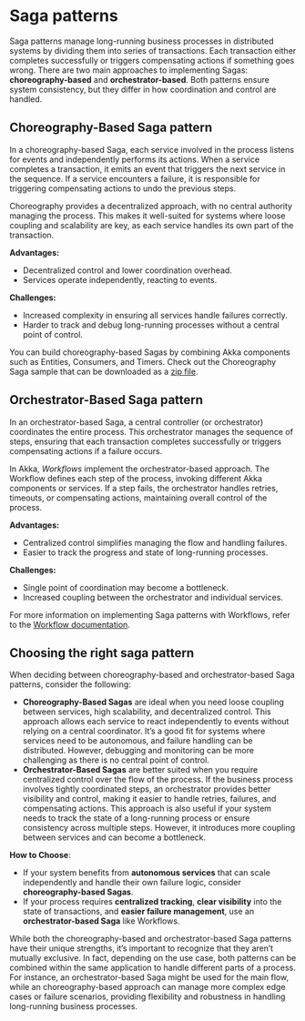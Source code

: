 # Saga patterns

Saga patterns manage long-running business processes in distributed systems by dividing them into series of transactions. Each transaction either completes successfully or triggers compensating actions if something goes wrong. There are two main approaches to implementing Sagas: **choreography-based** and **orchestrator-based**. Both patterns ensure system consistency, but they differ in how coordination and control are handled.

## Choreography-Based Saga pattern

In a choreography-based Saga, each service involved in the process listens for events and independently performs its actions. When a service completes a transaction, it emits an event that triggers the next service in the sequence. If a service encounters a failure, it is responsible for triggering compensating actions to undo the previous steps.

Choreography provides a decentralized approach, with no central authority managing the process. This makes it well-suited for systems where loose coupling and scalability are key, as each service handles its own part of the transaction.

**Advantages:**

* Decentralized control and lower coordination overhead.
* Services operate independently, reacting to events.

**Challenges:**

* Increased complexity in ensuring all services handle failures correctly.
* Harder to track and debug long-running processes without a central point of control.

You can build choreography-based Sagas by combining Akka components such as Entities, Consumers, and Timers. Check out the Choreography Saga sample that can be downloaded as a [zip file](../java/_attachments/choreography-saga-quickstart.zip).

## Orchestrator-Based Saga pattern

In an orchestrator-based Saga, a central controller (or orchestrator) coordinates the entire process. This orchestrator manages the sequence of steps, ensuring that each transaction completes successfully or triggers compensating actions if a failure occurs. 

In Akka, _Workflows_ implement the orchestrator-based approach. The Workflow defines each step of the process, invoking different Akka components or services. If a step fails, the orchestrator handles retries, timeouts, or compensating actions, maintaining overall control of the process.

**Advantages:**

* Centralized control simplifies managing the flow and handling failures.
* Easier to track the progress and state of long-running processes.

**Challenges:**

* Single point of coordination may become a bottleneck.
* Increased coupling between the orchestrator and individual services.

For more information on implementing Saga patterns with Workflows, refer to the [Workflow documentation](java:workflows.adoc).

## Choosing the right saga pattern

When deciding between choreography-based and orchestrator-based Saga patterns, consider the following:

* **Choreography-Based Sagas** are ideal when you need loose coupling between services, high scalability, and decentralized control. This approach allows each service to react independently to events without relying on a central coordinator. It’s a good fit for systems where services need to be autonomous, and failure handling can be distributed. However, debugging and monitoring can be more challenging as there is no central point of control.
* **Orchestrator-Based Sagas** are better suited when you require centralized control over the flow of the process. If the business process involves tightly coordinated steps, an orchestrator provides better visibility and control, making it easier to handle retries, failures, and compensating actions. This approach is also useful if your system needs to track the state of a long-running process or ensure consistency across multiple steps. However, it introduces more coupling between services and can become a bottleneck.

**How to Choose**:

* If your system benefits from **autonomous services** that can scale independently and handle their own failure logic, consider **choreography-based Sagas**.
* If your process requires **centralized tracking**, **clear visibility** into the state of transactions, and **easier failure management**, use an **orchestrator-based Saga** like Workflows.

While both the choreography-based and orchestrator-based Saga patterns have their unique strengths, it’s important to recognize that they aren’t mutually exclusive. In fact, depending on the use case, both patterns can be combined within the same application to handle different parts of a process. For instance, an orchestrator-based Saga might be used for the main flow, while an choreography-based approach can manage more complex edge cases or failure scenarios, providing flexibility and robustness in handling long-running business processes.
